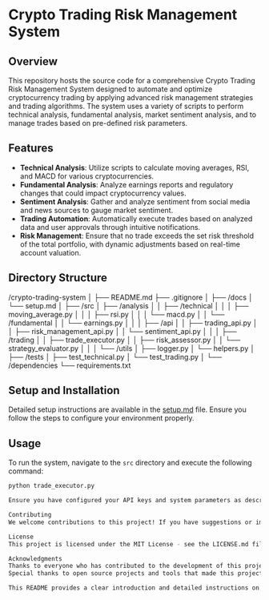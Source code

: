 # Crypto Trading Risk Management System

## Overview
This repository hosts the source code for a comprehensive Crypto Trading Risk Management System designed to automate and optimize cryptocurrency trading by applying advanced risk management strategies and trading algorithms. The system uses a variety of scripts to perform technical analysis, fundamental analysis, market sentiment analysis, and to manage trades based on pre-defined risk parameters.

## Features
- **Technical Analysis**: Utilize scripts to calculate moving averages, RSI, and MACD for various cryptocurrencies.
- **Fundamental Analysis**: Analyze earnings reports and regulatory changes that could impact cryptocurrency values.
- **Sentiment Analysis**: Gather and analyze sentiment from social media and news sources to gauge market sentiment.
- **Trading Automation**: Automatically execute trades based on analyzed data and user approvals through intuitive notifications.
- **Risk Management**: Ensure that no trade exceeds the set risk threshold of the total portfolio, with dynamic adjustments based on real-time account valuation.

## Directory Structure
/crypto-trading-system
│
├── README.md
├── .gitignore
│
├── /docs
│ └── setup.md
│
├── /src
│ ├── /analysis
│ │ ├── /technical
│ │ │ ├── moving_average.py
│ │ │ ├── rsi.py
│ │ │ └── macd.py
│ │ └── /fundamental
│ │ └── earnings.py
│ │
│ ├── /api
│ │ ├── trading_api.py
│ │ ├── risk_management_api.py
│ │ └── sentiment_api.py
│ │
│ ├── /trading
│ │ ├── trade_executor.py
│ │ ├── risk_assessor.py
│ │ └── strategy_evaluator.py
│ │
│ └── /utils
│ ├── logger.py
│ └── helpers.py
│
├── /tests
│ ├── test_technical.py
│ └── test_trading.py
│
└── /dependencies
└── requirements.txt


## Setup and Installation
Detailed setup instructions are available in the [setup.md](docs/setup.md) file. Ensure you follow the steps to configure your environment properly.

## Usage
To run the system, navigate to the `src` directory and execute the following command:

```bash
python trade_executor.py

Ensure you have configured your API keys and system parameters as described in the configuration files.

Contributing
We welcome contributions to this project! If you have suggestions or improvements, please fork the repository and submit a pull request. For major changes, please open an issue first to discuss what you would like to change.

License
This project is licensed under the MIT License - see the LICENSE.md file for details.

Acknowledgments
Thanks to everyone who has contributed to the development of this project.
Special thanks to open source projects and tools that made this project possible.

This README provides a clear introduction and detailed instructions on how to engage with your project. It's essential to keep this document updated as your project evolves to help new contributors and users understand and utilize our system effectively.
